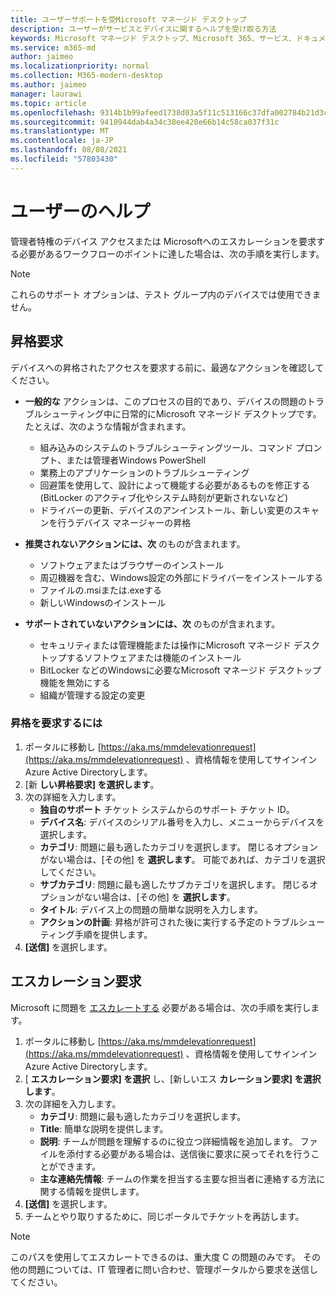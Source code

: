 ```yaml
---
title: ユーザーサポートを受Microsoft マネージド デスクトップ
description: ユーザーがサービスとデバイスに関するヘルプを受け取る方法
keywords: Microsoft マネージド デスクトップ、Microsoft 365、サービス、ドキュメント
ms.service: m365-md
author: jaimeo
ms.localizationpriority: normal
ms.collection: M365-modern-desktop
ms.author: jaimeo
manager: laurawi
ms.topic: article
ms.openlocfilehash: 9314b1b99afeed1738d03a5f11c513166c37dfa002784b21d3c3b461183b0077
ms.sourcegitcommit: 9410944dab4a34c38ee420e66b14c58ca037f31c
ms.translationtype: MT
ms.contentlocale: ja-JP
ms.lasthandoff: 08/08/2021
ms.locfileid: "57803430"
---
```

# <a name="getting-help-for-users"></a>ユーザーのヘルプ

管理者特権のデバイス アクセスまたは Microsoft[](../service-description/user-support.md)へのエスカレーションを要求する必要があるワークフローのポイントに達した場合は、次の手順を実行します。
 
>[!NOTE]
>これらのサポート オプションは、テスト グループ内のデバイスでは使用できません。

## <a name="elevation-requests"></a>昇格要求

デバイスへの昇格されたアクセスを要求する前に、最適なアクションを確認してください。

- **一般的な** アクションは、このプロセスの目的であり、デバイスの問題のトラブルシューティング中に日常的にMicrosoft マネージド デスクトップです。 たとえば、次のような情報が含まれます。
    - 組み込みのシステムのトラブルシューティングツール、コマンド プロンプト、または管理者Windows PowerShell
    - 業務上のアプリケーションのトラブルシューティング
    - 回避策を使用して、設計によって機能する必要があるものを修正する (BitLocker のアクティブ化やシステム時刻が更新されないなど)
    - ドライバーの更新、デバイスのアンインストール、新しい変更のスキャンを行うデバイス マネージャーの昇格

- **推奨されないアクションには、次** のものが含まれます。
    - ソフトウェアまたはブラウザーのインストール
    - 周辺機器を含む、Windows設定の外部にドライバーをインストールする
    - ファイルの.msiまたは.exeする
    - 新しいWindowsのインストール

- **サポートされていないアクションには、次** のものが含まれます。
    - セキュリティまたは管理機能または操作にMicrosoft マネージド デスクトップするソフトウェアまたは機能のインストール
    - BitLocker などのWindowsに必要なMicrosoft マネージド デスクトップ機能を無効にする
    - 組織が管理する設定の変更

### <a name="to-request-elevation"></a>昇格を要求するには

1. ポータルに移動し [https://aka.ms/mmdelevationrequest](https://aka.ms/mmdelevationrequest) 、資格情報を使用してサインインAzure Active Directoryします。
2. [新 **しい昇格要求] を選択します**。
3. 次の詳細を入力します。
    - **独自のサポート** チケット システムからのサポート チケット ID。
    - **デバイス名**: デバイスのシリアル番号を入力し、メニューからデバイスを選択します。
    - **カテゴリ**: 問題に最も適したカテゴリを選択します。 閉じるオプションがない場合は、[その他] を **選択します**。 可能であれば、カテゴリを選択してください。
    - **サブカテゴリ**: 問題に最も適したサブカテゴリを選択します。 閉じるオプションがない場合は、[その他] を **選択します**。
    - **タイトル**: デバイス上の問題の簡単な説明を入力します。
    - **アクションの計画**: 昇格が許可された後に実行する予定のトラブルシューティング手順を提供します。 
4. **[送信]** を選択します。


## <a name="escalation-requests"></a>エスカレーション要求


Microsoft に問題を [エスカレートする](../service-description/user-support.md#escalation-portal) 必要がある場合は、次の手順を実行します。

1. ポータルに移動し [https://aka.ms/mmdelevationrequest](https://aka.ms/mmdelevationrequest) 、資格情報を使用してサインインAzure Active Directoryします。
2. [ **エスカレーション要求] を選択** し、[新しいエス **カレーション要求] を選択します**。
3. 次の詳細を入力します。
    - **カテゴリ**: 問題に最も適したカテゴリを選択します。
    - **Title**: 簡単な説明を提供します。
    - **説明**: チームが問題を理解するのに役立つ詳細情報を追加します。 ファイルを添付する必要がある場合は、送信後に要求に戻ってそれを行うことができます。
    - **主な連絡先情報**: チームの作業を担当する主要な担当者に連絡する方法に関する情報を提供します。
4. **[送信]** を選択します。
5. チームとやり取りするために、同じポータルでチケットを再訪します。

> [!NOTE]
> このパスを使用してエスカレートできるのは、重大度 C の問題のみです。 その他の問題については、IT 管理者に問い合わせ、管理ポータルから要求を送信してください。
